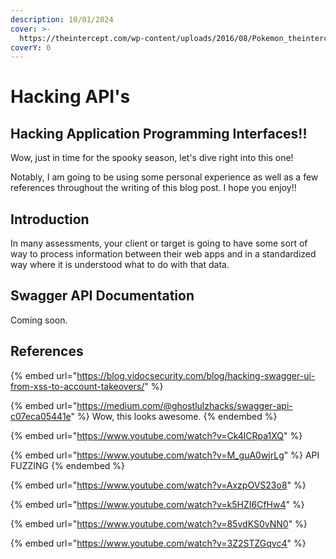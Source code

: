 ```yaml
---
description: 10/01/2024
cover: >-
  https://theintercept.com/wp-content/uploads/2016/08/Pokemon_theintercept_01.gif?fit=1439%2C720
coverY: 0
---
```


# Hacking API's

## Hacking Application Programming Interfaces!!

Wow, just in time for the spooky season, let's dive right into this one!

Notably, I am going to be using some personal experience as well as a few references throughout the writing of this blog post. I hope you enjoy!!

## Introduction

In many assessments, your client or target is going to have some sort of way to process information between their web apps and in a standardized way where it is understood what to do with that data.

## Swagger API Documentation

Coming soon.



## References

{% embed url="https://blog.vidocsecurity.com/blog/hacking-swagger-ui-from-xss-to-account-takeovers/" %}

{% embed url="https://medium.com/@ghostlulzhacks/swagger-api-c07eca05441e" %}
Wow, this looks awesome.
{% endembed %}

{% embed url="https://www.youtube.com/watch?v=Ck4lCRpa1XQ" %}

{% embed url="https://www.youtube.com/watch?v=M_guA0wjrLg" %}
API FUZZING
{% endembed %}

{% embed url="https://www.youtube.com/watch?v=AxzpOVS23o8" %}

{% embed url="https://www.youtube.com/watch?v=k5HZI6CfHw4" %}

{% embed url="https://www.youtube.com/watch?v=85vdKS0vNN0" %}

{% embed url="https://www.youtube.com/watch?v=3Z2STZGqvc4" %}
